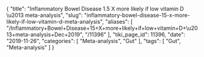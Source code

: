 {
    "title": "Inflammatory Bowel Disease 1.5 X more likely if low vitamin D \u2013 meta-analysis",
    "slug": "inflammatory-bowel-disease-15-x-more-likely-if-low-vitamin-d-meta-analysis",
    "aliases": [
        "/Inflammatory+Bowel+Disease+15+X+more+likely+if+low+vitamin+D+\u2013+meta-analysis+Dec+2019",
        "/11396"
    ],
    "tiki_page_id": 11396,
    "date": "2019-11-26",
    "categories": [
        "Meta-analysis",
        "Gut"
    ],
    "tags": [
        "Gut",
        "Meta-analysis"
    ]
}